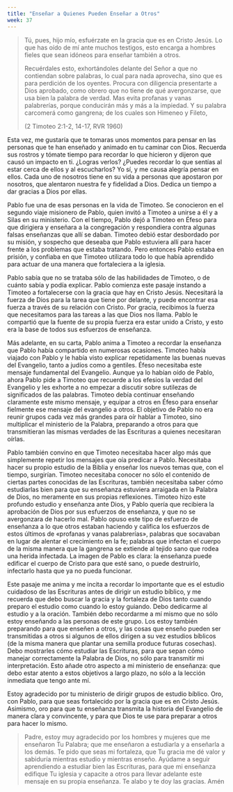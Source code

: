 ```yaml
---
title: "Enseñar a Quienes Pueden Enseñar a Otros"
week: 37
---
```


> Tú, pues, hijo mío, esfuérzate en la gracia que es en Cristo
> Jesús. Lo que has oído de mí ante muchos testigos, esto encarga a
> hombres fieles que sean idóneos para enseñar también a otros. 
>
> Recuérdales esto, exhortándoles delante del Señor a que no contiendan
> sobre palabras, lo cual para nada aprovecha, sino que es para
> perdición de los oyentes. Procura con diligencia presentarte a Dios
> aprobado, como obrero que no tiene de qué avergonzarse, que usa bien
> la palabra de verdad. Mas evita profanas y vanas palabrerías, porque
> conducirán más y más a la impiedad. Y su palabra carcomerá como
> gangrena; de los cuales son Himeneo y Fileto, 
>
> (2 Timoteo 2:1-2, 14-17, RVR 1960)

Esta vez, me gustaría que te tomaras unos momentos para pensar en
las personas que te han enseñado y animado en tu caminar con Dios.
Recuerda sus rostros y tómate tiempo para recordar lo que hicieron y
dijeron que causó un impacto en ti. ¿Logras verlos? ¿Puedes recordar lo
que sentías al estar cerca de ellos y al escucharlos? Yo sí, y me causa
alegría pensar en ellos. Cada uno de nosotros tiene en su vida a
personas que apostaron por nosotros, que alentaron nuestra fe y
fidelidad a Dios. Dedica un tiempo a dar gracias a Dios por ellas.

Pablo fue una de esas personas en la vida de Timoteo. Se conocieron en
el segundo viaje misionero de Pablo, quien invitó a Timoteo a unirse a
él y a Silas en su ministerio. Con el tiempo, Pablo dejó a Timoteo en
Éfeso para que dirigiera y enseñara a la congregación y respondiera
contra algunas falsas enseñanzas que allí se daban. Timoteo debió estar
desbordado por su misión, y sospecho que deseaba que Pablo estuviera
allí para hacer frente a los problemas que estaba tratando. Pero
entonces Pablo estaba en prisión, y confiaba en que Timoteo utilizara
todo lo que había aprendido para actuar de una manera que fortaleciera a
la iglesia.

Pablo sabía que no se trataba sólo de las habilidades de Timoteo, o de
cuánto sabía y podía explicar. Pablo comienza este pasaje instando a
Timoteo a fortalecerse con la gracia que hay en Cristo Jesús. Necesitará
la fuerza de Dios para la tarea que tiene por delante, y puede encontrar
esa fuerza a través de su relación con Cristo. Por gracia, recibimos la
fuerza que necesitamos para las tareas a las que Dios nos llama. Pablo
le compartió que la fuente de su propia fuerza era estar unido a Cristo,
y esto era la base de todos sus esfuerzos de enseñanza.

Más adelante, en su carta, Pablo anima a Timoteo a recordar la enseñanza
que Pablo había compartido en numerosas ocasiones. Timoteo había viajado
con Pablo y le había visto explicar repetidamente las buenas nuevas del
Evangelio, tanto a judíos como a gentiles. Éfeso necesitaba este mensaje
fundamental del Evangelio. Aunque ya lo habían oído de Pablo, ahora
Pablo pide a Timoteo que recuerde a los efesios la verdad del Evangelio
y les exhorte a no empezar a discutir sobre sutilezas de significados de
las palabras. Timoteo debía continuar enseñando claramente este mismo
mensaje, y equipar a otros en Éfeso para enseñar fielmente ese mensaje
del evangelio a otros. El objetivo de Pablo no era reunir grupos cada
vez más grandes para oír hablar a Timoteo, sino multiplicar el
ministerio de la Palabra, preparando a otros para que transmitieran las
mismas verdades de las Escrituras a quienes necesitaran oírlas.

Pablo también convino en que Timoteo necesitaba hacer algo más que
simplemente repetir los mensajes que oía predicar a Pablo. Necesitaba
hacer su propio estudio de la Biblia y enseñar los nuevos temas que, con
el tiempo, surgirían. Timoteo necesitaba conocer no sólo el contenido de
ciertas partes conocidas de las Escrituras, también necesitaba saber
cómo estudiarlas bien para que su enseñanza estuviera arraigada en la
Palabra de Dios, no meramente en sus propias reflexiones. Timoteo hizo
este profundo estudio y enseñanza ante Dios, y Pablo quería que
recibiera la aprobación de Dios por sus esfuerzos de enseñanza, y que no
se avergonzara de hacerlo mal. Pablo opuso este tipo de esfuerzo de
enseñanza a lo que otros estaban haciendo y califica los esfuerzos de
estos últimos de «profanas y vanas palabrerías», palabras que socavaban
en lugar de alentar el crecimiento en la fe; palabras que infectan el
cuerpo de la misma manera que la gangrena se extiende al tejido sano que
rodea una herida infectada. La imagen de Pablo es clara: la enseñanza
puede edificar el cuerpo de Cristo para que esté sano, o puede
destruirlo, infectarlo hasta que ya no pueda funcionar.

Este pasaje me anima y me incita a recordar lo importante que es el
estudio cuidadoso de las Escrituras antes de dirigir un estudio bíblico,
y me recuerda que debo buscar la gracia y la fortaleza de Dios tanto
cuando preparo el estudio como cuando lo estoy guiando. Debo dedicarme
al estudio y a la oración. También debo recordarme a mí mismo que no
sólo estoy enseñando a las personas de este grupo. Los estoy también
preparando para que enseñen a otros, y las cosas que enseño pueden ser
transmitidas a otros si algunos de ellos dirigen a su vez estudios
bíblicos (de la misma manera que plantar una semilla produce futuras
cosechas). Debo mostrarles cómo estudiar las Escrituras, para que sepan
cómo manejar correctamente la Palabra de Dios, no sólo para transmitir
mi interpretación. Esto añade otro aspecto a mi ministerio de enseñanza:
que debo estar atento a estos objetivos a largo plazo, no sólo a la
lección inmediata que tengo ante mí.

Estoy agradecido por tu ministerio de dirigir grupos de estudio bíblico.
Oro, con Pablo, para que seas fortalecido por la gracia que es en Cristo
Jesús. Asimismo, oro para que tu enseñanza transmita la historia del
Evangelio de manera clara y convincente, y para que Dios te use para
preparar a otros para hacer lo mismo.

> Padre, estoy muy agradecido por los hombres y mujeres que me
> enseñaron Tu Palabra; que me enseñaron a estudiarla y a enseñarla a
> los demás. Te pido que seas mi fortaleza, que Tu gracia me dé valor y
> sabiduría mientras estudio y mientras enseño. Ayúdame a seguir
> aprendiendo a estudiar bien las Escrituras, para que mi enseñanza
> edifique Tu iglesia y capacite a otros para llevar adelante este
> mensaje en su propia enseñanza. Te alabo y te doy las gracias. Amén
